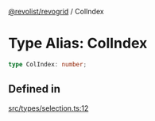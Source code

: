 [@revolist/revogrid](README.md) / ColIndex

# Type Alias: ColIndex

```ts
type ColIndex: number;
```

## Defined in

[src/types/selection.ts:12](https://github.com/revolist/revogrid/blob/52c8861ed92574ba1d5817b32afec294ddb1f986/src/types/selection.ts#L12)
